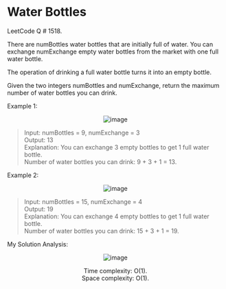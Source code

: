 # Water Bottles

LeetCode Q # 1518.

There are numBottles water bottles that are initially full of water. You can exchange numExchange empty water bottles from the market with one full water bottle.

The operation of drinking a full water bottle turns it into an empty bottle.

Given the two integers numBottles and numExchange, return the maximum number of water bottles you can drink.

Example 1:

<div align = "center">

  ![image](https://github.com/xo-azeem/Water-Bottles-LeetCode/assets/171427226/f608f902-b3a1-45cc-b082-0b6937465d7e)

</div>

> Input: numBottles = 9, numExchange = 3</br>
> Output: 13</br>
> Explanation: You can exchange 3 empty bottles to get 1 full water bottle.</br>
> Number of water bottles you can drink: 9 + 3 + 1 = 13. 

Example 2:

<div align = "center">

  ![image](https://github.com/xo-azeem/Water-Bottles-LeetCode/assets/171427226/feedefdf-1d98-46c4-8e4f-67b37eec941f)

</div>

> Input: numBottles = 15, numExchange = 4</br>
> Output: 19</br>
> Explanation: You can exchange 4 empty bottles to get 1 full water bottle. </br>
> Number of water bottles you can drink: 15 + 3 + 1 = 19.

My Solution Analysis:

<div align = "center">

  ![image](https://github.com/xo-azeem/Water-Bottles-LeetCode/assets/171427226/260fec63-7f3a-42c9-85a5-db434a94d3a3)

  Time complexity: O(1).</br>Space complexity: O(1).
</div>
